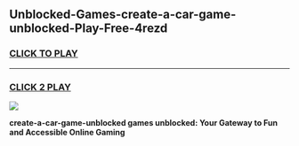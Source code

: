 
## Unblocked-Games-create-a-car-game-unblocked-Play-Free-4rezd
<h3>
<a href="https://premium76.site?title=create-a-car-game-unblocked&ref=09A">CLICK TO PLAY</a></h3>
<hr>

<h3>
<a href="https://premium76.site?title=create-a-car-game-unblocked&ref=09A">CLICK 2 PLAY</a>
  
</h3>

<a href="https://premium76.site?title=create-a-car-game-unblocked&ref=09A"><img src="https://clearcache.store/games.png"></a>


**create-a-car-game-unblocked games unblocked: Your Gateway to Fun and Accessible Online Gaming**
